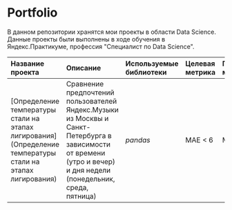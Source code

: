 # Portfolio
В данном репозитории хранятся мои проекты в области Data Science. Данные проекты были выполнены в ходе обучения в Яндекс.Практикуме, профессия "Специалист по Data Science".

| Название проекта | Описание | Используемые библиотеки | Целевая метрика | Полученная метрика |
| :---------------------- | :---------------------- | :---------------------- | :---------------------- | :---------------------- |
| [Определение температуры стали на этапах лигирования](Определение температуры стали на этапах лигирования) | Сравнение предпочтений пользователей Яндекс.Музыки из Москвы и Санкт-Петербурга в зависимости от времени (утро и вечер) и дня недели (понедельник, среда, пятница)| *pandas* | MAE < 6 | MAE = 5.52 |
